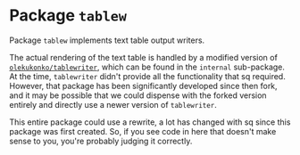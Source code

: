 # Package `tablew`

Package `tablew` implements text table output writers.

The actual rendering of the text table is handled by a modified version of
[`olekukonko/tablewriter`](https://github.com/olekukonko/tablewriter),
which can be found in the `internal` sub-package. At the time, `tablewriter`
didn't provide all the functionality that sq required. However,
that package has been significantly developed since then
fork, and it may be possible that we could dispense with the forked
version entirely and directly use a newer version of `tablewriter`.

This entire package could use a rewrite, a lot has changed with sq
since this package was first created. So, if you see code in here
that doesn't make sense to you, you're probably judging it correctly.
